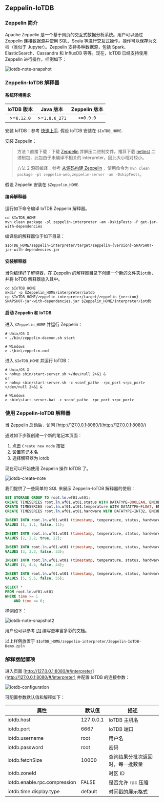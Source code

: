 <!--

    Licensed to the Apache Software Foundation (ASF) under one
    or more contributor license agreements.  See the NOTICE file
    distributed with this work for additional information
    regarding copyright ownership.  The ASF licenses this file
    to you under the Apache License, Version 2.0 (the
    "License"); you may not use this file except in compliance
    with the License.  You may obtain a copy of the License at
    
        http://www.apache.org/licenses/LICENSE-2.0
    
    Unless required by applicable law or agreed to in writing,
    software distributed under the License is distributed on an
    "AS IS" BASIS, WITHOUT WARRANTIES OR CONDITIONS OF ANY
    KIND, either express or implied.  See the License for the
    specific language governing permissions and limitations
    under the License.

-->

## Zeppelin-IoTDB

### Zeppelin 简介

Apache Zeppelin 是一个基于网页的交互式数据分析系统。用户可以通过 Zeppelin 连接数据源并使用 SQL、Scala 等进行交互式操作。操作可以保存为文档（类似于 Jupyter）。Zeppelin 支持多种数据源，包括 Spark、ElasticSearch、Cassandra 和 InfluxDB 等等。现在，IoTDB 已经支持使用 Zeppelin 进行操作。样例如下：

![iotdb-note-snapshot](/img/github/102752947-520a3e80-43a5-11eb-8fb1-8fac471c8c7e.png)

### Zeppelin-IoTDB 解释器

#### 系统环境需求

| IoTDB 版本 |   Java 版本   | Zeppelin 版本 |
| :--------: | :-----------: | :-----------: |
| >=`0.12.0` | >=`1.8.0_271` |   `>=0.9.0`   |

安装 IoTDB：参考 [快速上手](https://iotdb.apache.org/zh/UserGuide/Master/QuickStart/QuickStart.html). 假设 IoTDB 安装在 `$IoTDB_HOME`.

安装 Zeppelin：
> 方法 1 直接下载：下载 [Zeppelin](https://zeppelin.apache.org/download.html#) 并解压二进制文件。推荐下载 [netinst](http://www.apache.org/dyn/closer.cgi/zeppelin/zeppelin-0.9.0/zeppelin-0.9.0-bin-netinst.tgz) 二进制包，此包由于未编译不相关的 interpreter，因此大小相对较小。
>
> 方法 2 源码编译：参考 [从源码构建 Zeppelin](https://zeppelin.apache.org/docs/latest/setup/basics/how_to_build.html) ，使用命令为 `mvn clean package -pl zeppelin-web,zeppelin-server -am -DskipTests`。

假设 Zeppelin 安装在 `$Zeppelin_HOME`.

#### 编译解释器

运行如下命令编译 IoTDB Zeppelin 解释器。

```shell
cd $IoTDB_HOME
mvn clean package -pl zeppelin-interpreter -am -DskipTests -P get-jar-with-dependencies
```

编译后的解释器位于如下目录：

```shell
$IoTDB_HOME/zeppelin-interpreter/target/zeppelin-{version}-SNAPSHOT-jar-with-dependencies.jar
```

#### 安装解释器

当你编译好了解释器，在 Zeppelin 的解释器目录下创建一个新的文件夹`iotdb`，并将 IoTDB 解释器放入其中。

```shell
cd $IoTDB_HOME
mkdir -p $Zeppelin_HOME/interpreter/iotdb
cp $IoTDB_HOME/zeppelin-interpreter/target/zeppelin-{version}-SNAPSHOT-jar-with-dependencies.jar $Zeppelin_HOME/interpreter/iotdb
```

#### 启动 Zeppelin 和 IoTDB

进入 `$Zeppelin_HOME` 并运行 Zeppelin：

```shell
# Unix/OS X
> ./bin/zeppelin-daemon.sh start

# Windows
> .\bin\zeppelin.cmd
```

进入 `$IoTDB_HOME` 并运行 IoTDB：

```shell
# Unix/OS X
> nohup sbin/start-server.sh >/dev/null 2>&1 &
or
> nohup sbin/start-server.sh -c <conf_path> -rpc_port <rpc_port> >/dev/null 2>&1 &

# Windows
> sbin\start-server.bat -c <conf_path> -rpc_port <rpc_port>
```

### 使用 Zeppelin-IoTDB 解释器

当 Zeppelin 启动后，访问 [http://127.0.0.1:8080/](http://127.0.0.1:8080/)

通过如下步骤创建一个新的笔记本页面：

1. 点击 `Create new node` 按钮
2. 设置笔记本名
3. 选择解释器为 iotdb

现在可以开始使用 Zeppelin 操作 IoTDB 了。

![iotdb-create-note](/img/github/102752945-5171a800-43a5-11eb-8614-53b3276a3ce2.png)

我们提供了一些简单的 SQL 来展示 Zeppelin-IoTDB 解释器的使用：

```sql
SET STORAGE GROUP TO root.ln.wf01.wt01;
CREATE TIMESERIES root.ln.wf01.wt01.status WITH DATATYPE=BOOLEAN, ENCODING=PLAIN;
CREATE TIMESERIES root.ln.wf01.wt01.temperature WITH DATATYPE=FLOAT, ENCODING=PLAIN;
CREATE TIMESERIES root.ln.wf01.wt01.hardware WITH DATATYPE=INT32, ENCODING=PLAIN;

INSERT INTO root.ln.wf01.wt01 (timestamp, temperature, status, hardware)
VALUES (1, 1.1, false, 11);

INSERT INTO root.ln.wf01.wt01 (timestamp, temperature, status, hardware)
VALUES (2, 2.2, true, 22);

INSERT INTO root.ln.wf01.wt01 (timestamp, temperature, status, hardware)
VALUES (3, 3.3, false, 33);

INSERT INTO root.ln.wf01.wt01 (timestamp, temperature, status, hardware)
VALUES (4, 4.4, false, 44);

INSERT INTO root.ln.wf01.wt01 (timestamp, temperature, status, hardware)
VALUES (5, 5.5, false, 55);

SELECT *
FROM root.ln.wf01.wt01
WHERE time >= 1
	AND time <= 6;
```

样例如下：

![iotdb-note-snapshot2](/img/github/102752948-52a2d500-43a5-11eb-9156-0c55667eb4cd.png)

用户也可以参考 [[1]](https://zeppelin.apache.org/docs/0.9.0/usage/display_system/basic.html) 编写更丰富多彩的文档。

以上样例放置于 `$IoTDB_HOME/zeppelin-interpreter/Zeppelin-IoTDB-Demo.zpln`

### 解释器配置项

进入页面 [http://127.0.0.1:8080/#/interpreter](http://127.0.0.1:8080/#/interpreter) 并配置 IoTDB 的连接参数：

![iotdb-configuration](/img/github/102752940-50407b00-43a5-11eb-94fb-3e3be222183c.png)

可配置参数默认值和解释如下：

| 属性                         | 默认值    | 描述                             |
| ---------------------------- | --------- | -------------------------------- |
| iotdb.host                   | 127.0.0.1 | IoTDB 主机名                     |
| iotdb.port                   | 6667      | IoTDB 端口                       |
| iotdb.username               | root      | 用户名                           |
| iotdb.password               | root      | 密码                             |
| iotdb.fetchSize              | 10000     | 查询结果分批次返回时，每一批数量 |
| iotdb.zoneId                 |           | 时区 ID                           |
| iotdb.enable.rpc.compression | FALSE     | 是否允许 rpc 压缩                  |
| iotdb.time.display.type      | default   | 时间戳的展示格式                 |
